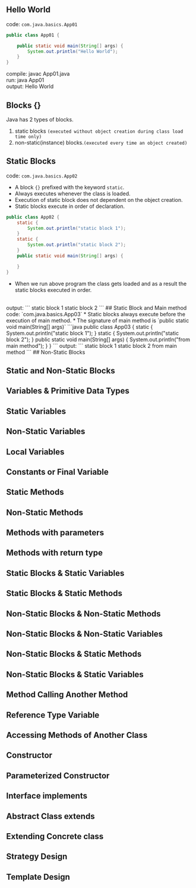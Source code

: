 ## Hello World 
code: `com.java.basics.App01`
```java
public class App01 {

    public static void main(String[] args) {
        System.out.println("Hello World");
    }
}
```
compile: javac App01.java
<br/>
run: java App01
<br/>
output: Hello World
## Blocks {}
Java has 2 types of blocks.
1. static blocks `(executed without object creation during class load time only)`
2. non-static(instance) blocks.`(executed every time an object created)`
## Static Blocks
code: `com.java.basics.App02`
* A block `{}` prefixed with the keyword `static`.
* Always executes whenever the class is loaded. 
* Execution of static block does not dependent on the object creation.
* Static blocks execute in order of declaration.
```java
public class App02 {
    static {
        System.out.println("static block 1");
    }
    static {
        System.out.println("static block 2");
    }
    public static void main(String[] args) {

    }
}
```
* When we run above program the class gets loaded and as a result the static blocks executed in order.
<br/>
output:
```
static block 1
static block 2
```
## Static Block and Main method
code: `com.java.basics.App03`
* Static blocks always execute before the execution of main method. 
* The signature of main method is `public static void main(String[] args)`
```java
public class App03 {
    static {
        System.out.println("static block 1");
    }
    static {
        System.out.println("static block 2");
    }
    public static void main(String[] args) {
        System.out.println("from main method");
    }
}
```
output:
```
static block 1
static block 2
from main method
```
## Non-Static Blocks

## Static and Non-Static Blocks

## Variables & Primitive Data Types

## Static Variables

## Non-Static Variables

## Local Variables

## Constants or Final Variable

## Static Methods

## Non-Static Methods

## Methods with parameters

## Methods with return type

## Static Blocks & Static Variables

## Static Blocks & Static Methods

## Non-Static Blocks & Non-Static Methods

## Non-Static Blocks & Non-Static Variables

## Non-Static Blocks & Static Methods

## Non-Static Blocks & Static Variables

## Method Calling Another Method

## Reference Type Variable

## Accessing Methods of Another Class

## Constructor

## Parameterized Constructor

## Interface implements

## Abstract Class extends

## Extending Concrete class

## Strategy Design

## Template Design

